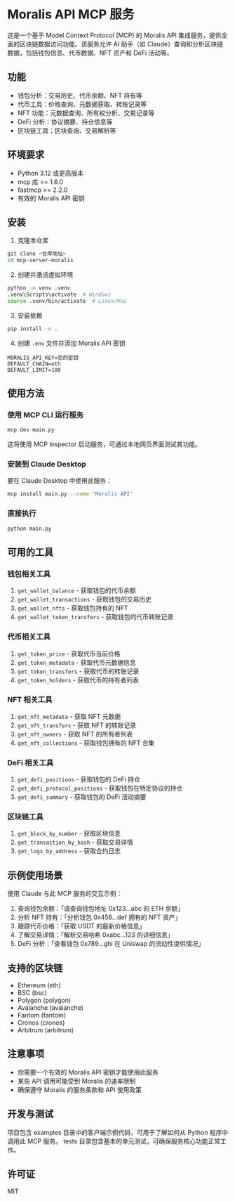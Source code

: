 # Moralis API MCP 服务

这是一个基于 Model Context Protocol (MCP) 的 Moralis API 集成服务，提供全面的区块链数据访问功能。该服务允许 AI 助手（如 Claude）查询和分析区块链数据，包括钱包信息、代币数据、NFT 资产和 DeFi 活动等。

## 功能

* 钱包分析：交易历史、代币余额、NFT 持有等
* 代币工具：价格查询、元数据获取、转账记录等
* NFT 功能：元数据查询、所有权分析、交易记录等
* DeFi 分析：协议摘要、持仓信息等
* 区块链工具：区块查询、交易解析等

## 环境要求

* Python 3.12 或更高版本
* mcp 库 >= 1.6.0
* fastmcp >= 2.2.0
* 有效的 Moralis API 密钥

## 安装

1. 克隆本仓库
```bash
git clone <仓库地址>
cd mcp-server-moralis
```

2. 创建并激活虚拟环境
```bash
python -m venv .venv
.venv\Scripts\activate  # Windows
source .venv/bin/activate  # Linux/Mac
```

3. 安装依赖
```bash
pip install -e .
```

4. 创建 `.env` 文件并添加 Moralis API 密钥
```
MORALIS_API_KEY=您的密钥
DEFAULT_CHAIN=eth
DEFAULT_LIMIT=100
```

## 使用方法

### 使用 MCP CLI 运行服务

```bash
mcp dev main.py
```

这将使用 MCP Inspector 启动服务，可通过本地网页界面测试其功能。

### 安装到 Claude Desktop

要在 Claude Desktop 中使用此服务：

```bash
mcp install main.py --name "Moralis API"
```

### 直接执行

```bash
python main.py
```

## 可用的工具

### 钱包相关工具

1. `get_wallet_balance` - 获取钱包的代币余额
2. `get_wallet_transactions` - 获取钱包的交易历史
3. `get_wallet_nfts` - 获取钱包持有的 NFT
4. `get_wallet_token_transfers` - 获取钱包的代币转账记录

### 代币相关工具

1. `get_token_price` - 获取代币当前价格
2. `get_token_metadata` - 获取代币元数据信息
3. `get_token_transfers` - 获取代币的转账记录
4. `get_token_holders` - 获取代币的持有者列表

### NFT 相关工具

1. `get_nft_metadata` - 获取 NFT 元数据
2. `get_nft_transfers` - 获取 NFT 的转账记录
3. `get_nft_owners` - 获取 NFT 的所有者列表
4. `get_nft_collections` - 获取钱包拥有的 NFT 合集

### DeFi 相关工具

1. `get_defi_positions` - 获取钱包的 DeFi 持仓
2. `get_defi_protocol_positions` - 获取钱包在特定协议的持仓
3. `get_defi_summary` - 获取钱包的 DeFi 活动摘要

### 区块链工具

1. `get_block_by_number` - 获取区块信息
2. `get_transaction_by_hash` - 获取交易详情
3. `get_logs_by_address` - 获取合约日志

## 示例使用场景

使用 Claude 与此 MCP 服务的交互示例：

1. 查询钱包余额：「请查询钱包地址 0x123...abc 的 ETH 余额」
2. 分析 NFT 持有：「分析钱包 0x456...def 拥有的 NFT 资产」
3. 跟踪代币价格：「获取 USDT 的最新价格信息」
4. 了解交易详情：「解析交易哈希 0xabc...123 的详细信息」
5. DeFi 分析：「查看钱包 0x789...ghi 在 Uniswap 的流动性提供情况」

## 支持的区块链

- Ethereum (eth)
- BSC (bsc)
- Polygon (polygon)
- Avalanche (avalanche)
- Fantom (fantom)
- Cronos (cronos)
- Arbitrum (arbitrum)

## 注意事项

* 你需要一个有效的 Moralis API 密钥才能使用此服务
* 某些 API 调用可能受到 Moralis 的速率限制
* 确保遵守 Moralis 的服务条款和 API 使用政策

## 开发与测试

项目包含 examples 目录中的客户端示例代码，可用于了解如何从 Python 程序中调用此 MCP 服务。
tests 目录包含基本的单元测试，可确保服务核心功能正常工作。

## 许可证

MIT
